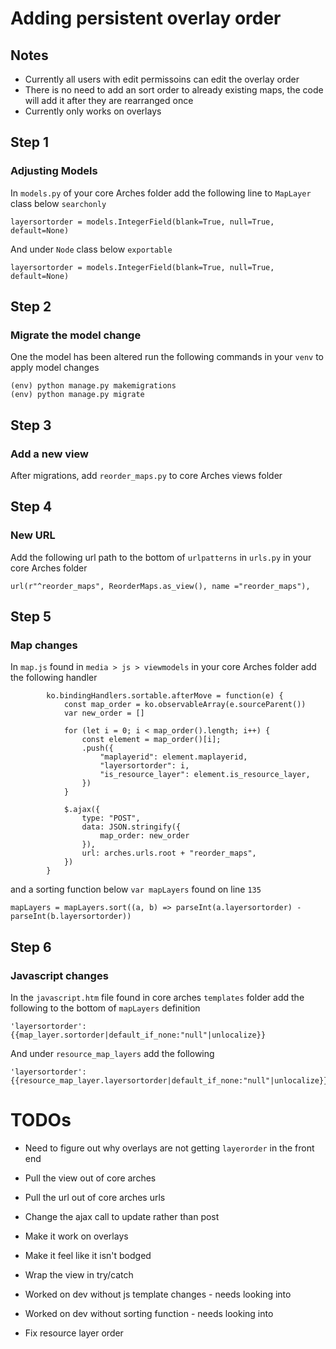 # Adding persistent overlay order

## Notes

- Currently all users with edit permissoins can edit the overlay order
- There is no need to add an sort order to already existing maps, the code will add it after they are rearranged once
- Currently only works on overlays

## Step 1
### Adjusting Models

In `models.py` of your core Arches folder add the following line to `MapLayer` class below `searchonly`
```
layersortorder = models.IntegerField(blank=True, null=True, default=None)
```

And under `Node` class below `exportable`
```
layersortorder = models.IntegerField(blank=True, null=True, default=None)
```


## Step 2
### Migrate the model change

One the model has been altered run the following commands in your `venv` to apply model changes

```
(env) python manage.py makemigrations
(env) python manage.py migrate
```


## Step 3
### Add a new view

After migrations, add `reorder_maps.py` to core Arches views folder


## Step 4
### New URL

Add the following url path to the bottom of `urlpatterns` in `urls.py` in your core Arches folder
```
url(r"^reorder_maps", ReorderMaps.as_view(), name ="reorder_maps"),
```


## Step 5
### Map changes

In `map.js` found in `media > js > viewmodels` in your core Arches folder add the following handler
```
        ko.bindingHandlers.sortable.afterMove = function(e) {
            const map_order = ko.observableArray(e.sourceParent())
            var new_order = []
           
            for (let i = 0; i < map_order().length; i++) {
                const element = map_order()[i];
                .push({
                    "maplayerid": element.maplayerid,
                    "layersortorder": i,
                    "is_resource_layer": element.is_resource_layer,
                })
            }
            
            $.ajax({
                type: "POST",
                data: JSON.stringify({
                    map_order: new_order
                }),
                url: arches.urls.root + "reorder_maps",
            })
        }
```

and a sorting function below `var mapLayers` found on line `135`
```
mapLayers = mapLayers.sort((a, b) => parseInt(a.layersortorder) - parseInt(b.layersortorder))
```


## Step 6
### Javascript changes

In the  `javascript.htm` file found in core arches `templates` folder add the following to the bottom of `mapLayers` definition
```
'layersortorder': {{map_layer.sortorder|default_if_none:"null"|unlocalize}}
```

And under `resource_map_layers` add the following 

```
'layersortorder': {{resource_map_layer.layersortorder|default_if_none:"null"|unlocalize}}
```

# TODOs
- Need to figure out why overlays are not getting `layerorder` in the front end 


- Pull the view out of core arches
- Pull the url out of core arches urls
- Change the ajax call to update rather than post
- Make it work on overlays
- Make it feel like it isn't bodged 
- Wrap the view in try/catch
- Worked on dev without js template changes - needs looking into
- Worked on dev without sorting function - needs looking into
- Fix resource layer order
